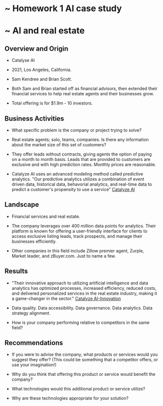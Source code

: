 # ~ Homework 1 AI case study 
# ~ AI and real estate

## Overview and Origin

* Catalyse AI

* 2021, Los Angeles, California.

* Sam Kendree and Brian Scott.

* Both Sam and Brian started off as financial advisors, then extended their financial services to help real estate agents and their businesses grow.

* Total offering is for $1.9m - 10 investors.

## Business Activities

* What specific problem is the company or project trying to solve?

* Real estate agents; solo, teams, companies. Is there any information about the market size of this set of customers?

* They offer leads without contracts, giving agents the option of paying on a month to month basis. Leads that are provided to customers are exclusive and with high prediction rates. Monthly prices are reasonable.   

* Catalyze AI uses an advanced modeling method called predictive analytics. "Our predictive analytics utilizes a combination of event driven data, historical data, behavorial analytics, and real-time data to predict a customer's propensity to use a service"
[Catalyze AI](https://www.catalyzeai.com/real-estate/main)

## Landscape

* Financial services and real estate.

* The company leverages over 400 million data points for analytics. Their platform is known for offering a user-friendly interface for clients to access exclusive listing leads, track prospects, and manage their businesses efficiently. 


* Other companies in this field include Zillow premier agent, Zurple, Market leader, and zBuyer.com. Just to name a few. 

## Results

* "Their innovative approach to utilizing artificial intelligence and data analytics has optimized processes, increased efficiency, reduced costs, and delivered personalized services in the real estate industry, making it a game-changer in the sector." [Catalyze AI-Innovation](https://www.perplexity.ai/search/can-you-give-AtJc0p9cRcCGJzpmkMF0FA) 

* Data quality. Data accessibility. Data governance. Data analytics. Data strategy alignment.

* How is your company performing relative to competitors in the same field?

## Recommendations

* If you were to advise the company, what products or services would you suggest they offer? (This could be something that a competitor offers, or use your imagination!)

* Why do you think that offering this product or service would benefit the company?

* What technologies would this additional product or service utilize?

* Why are these technologies appropriate for your solution?
